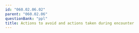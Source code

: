 ```yaml
---
id: "060.02.06.02"
parent: "060.02.06"
questionBank: "ppl"
title: Actions to avoid and actions taken during encounter
---
```

